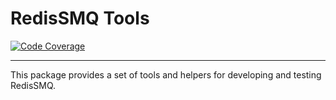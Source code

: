 # RedisSMQ Tools

[![Code Coverage](https://img.shields.io/codecov/c/github/weyoss/redis-smq-common?flag=redis-smq-tools&style=flat-square)](https://codecov.io/github/weyoss/redis-smq-common?branch=master)

---

This package provides a set of tools and helpers for developing and testing RedisSMQ.